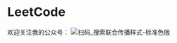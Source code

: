 # LeetCode

欢迎关注我的公众号：
![扫码_搜索联合传播样式-标准色版](https://user-images.githubusercontent.com/19276241/162173409-f7d5743a-dc13-442a-a8ff-b3dcd6775691.png)
